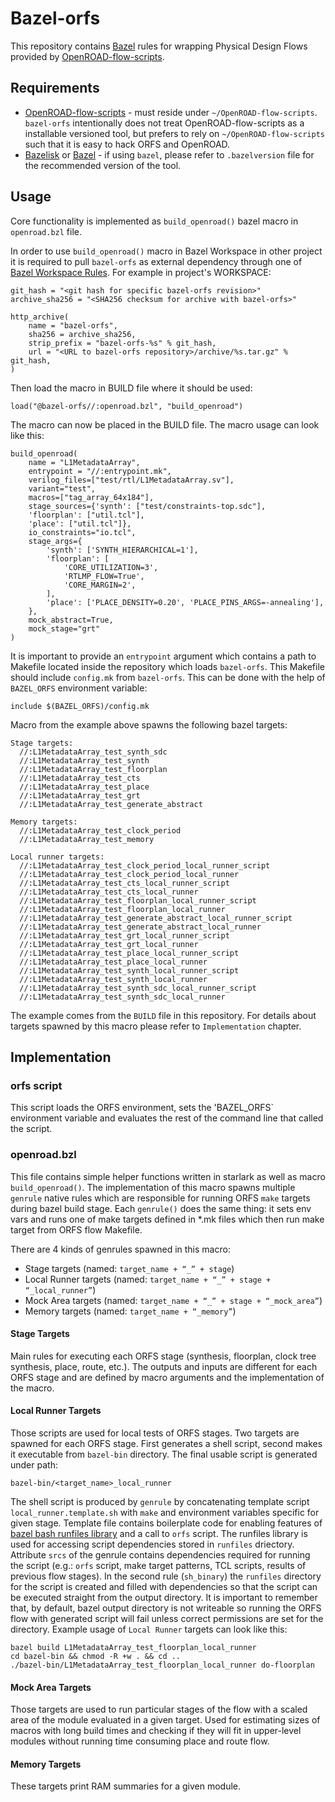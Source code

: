 # Bazel-orfs

This repository contains [Bazel](https://bazel.build/) rules for wrapping Physical Design Flows provided by [OpenROAD-flow-scripts](https://github.com/The-OpenROAD-Project/OpenROAD-flow-scripts).

## Requirements

* [OpenROAD-flow-scripts](https://github.com/The-OpenROAD-Project/OpenROAD-flow-scripts) - must reside under `~/OpenROAD-flow-scripts`. `bazel-orfs` intentionally does not treat OpenROAD-flow-scripts as a installable versioned tool, but prefers to rely on `~/OpenROAD-flow-scripts` such that it is easy to hack ORFS and OpenROAD.
* [Bazelisk](https://bazel.build/install/bazelisk) or [Bazel](https://bazel.build/install) - if using `bazel`, please refer to `.bazelversion` file for the recommended version of the tool.

## Usage

Core functionality is implemented as `build_openroad()` bazel macro in `openroad.bzl` file.

In order to use `build_openroad()` macro in Bazel Workspace in other project it is required to pull `bazel-orfs` as external dependency through one of [Bazel Workspace Rules](https://bazel.build/reference/be/workspace). For example in project's WORKSPACE:

```
git_hash = "<git hash for specific bazel-orfs revision>"
archive_sha256 = "<SHA256 checksum for archive with bazel-orfs>"

http_archive(
    name = "bazel-orfs",
    sha256 = archive_sha256,
    strip_prefix = "bazel-orfs-%s" % git_hash,
    url = "<URL to bazel-orfs repository>/archive/%s.tar.gz" % git_hash,
)
```

Then load the macro in BUILD file where it should be used:

```
load("@bazel-orfs//:openroad.bzl", "build_openroad")
```

The macro can now be placed in the BUILD file. The macro usage can look like this:

```
build_openroad(
    name = "L1MetadataArray",
    entrypoint = "//:entrypoint.mk",
    verilog_files=["test/rtl/L1MetadataArray.sv"],
    variant="test",
    macros=["tag_array_64x184"],
    stage_sources={'synth': ["test/constraints-top.sdc"],
    'floorplan': ["util.tcl"],
    'place': ["util.tcl"]},
    io_constraints="io.tcl",
    stage_args={
        'synth': ['SYNTH_HIERARCHICAL=1'],
        'floorplan': [
            'CORE_UTILIZATION=3',
            'RTLMP_FLOW=True',
            'CORE_MARGIN=2',
        ],
        'place': ['PLACE_DENSITY=0.20', 'PLACE_PINS_ARGS=-annealing'],
    },
    mock_abstract=True,
    mock_stage="grt"
)
```

It is important to provide an `entrypoint` argument which contains a path to Makefile located inside the repository which loads `bazel-orfs`. This Makefile should include `config.mk` from `bazel-orfs`. This can be done with the help of `BAZEL_ORFS` environment variable:

```
include $(BAZEL_ORFS)/config.mk
```

Macro from the example above spawns the following bazel targets:

```
Stage targets:
  //:L1MetadataArray_test_synth_sdc
  //:L1MetadataArray_test_synth
  //:L1MetadataArray_test_floorplan
  //:L1MetadataArray_test_cts
  //:L1MetadataArray_test_place
  //:L1MetadataArray_test_grt
  //:L1MetadataArray_test_generate_abstract

Memory targets:
  //:L1MetadataArray_test_clock_period
  //:L1MetadataArray_test_memory

Local runner targets:
  //:L1MetadataArray_test_clock_period_local_runner_script
  //:L1MetadataArray_test_clock_period_local_runner
  //:L1MetadataArray_test_cts_local_runner_script
  //:L1MetadataArray_test_cts_local_runner
  //:L1MetadataArray_test_floorplan_local_runner_script
  //:L1MetadataArray_test_floorplan_local_runner
  //:L1MetadataArray_test_generate_abstract_local_runner_script
  //:L1MetadataArray_test_generate_abstract_local_runner
  //:L1MetadataArray_test_grt_local_runner_script
  //:L1MetadataArray_test_grt_local_runner
  //:L1MetadataArray_test_place_local_runner_script
  //:L1MetadataArray_test_place_local_runner
  //:L1MetadataArray_test_synth_local_runner_script
  //:L1MetadataArray_test_synth_local_runner
  //:L1MetadataArray_test_synth_sdc_local_runner_script
  //:L1MetadataArray_test_synth_sdc_local_runner
```

The example comes from the `BUILD` file in this repository. For details about targets spawned by this macro please refer to `Implementation` chapter.

## Implementation

### orfs script

This script loads the ORFS environment, sets the 'BAZEL_ORFS` environment variable and evaluates the rest of the command line that called the script.

### openroad.bzl

This file contains simple helper functions written in starlark as well as macro `build_openroad()`. The implementation of this macro spawns multiple `genrule` native rules which are responsible for running ORFS `make` targets during bazel build stage. Each `genrule()` does the same
thing: it sets env vars and runs one of make targets defined in *.mk files which then run make target from ORFS flow Makefile.

There are 4 kinds of genrules spawned in this macro:

* Stage targets (named: `target_name + “_” + stage`)
* Local Runner targets (named: `target_name + “_” + stage + “_local_runner”`)
* Mock Area targets (named: `target_name + “_” + stage + “_mock_area”`)
* Memory targets (named: `target_name + “_memory”`)

#### Stage Targets

Main rules for executing each ORFS stage (synthesis, floorplan, clock tree synthesis, place, route, etc.). The outputs and inputs are different for each ORFS stage and are defined by macro arguments and the implementation of the macro.

#### Local Runner Targets

Those scripts are used for local tests of ORFS stages.
Two targets are spawned for each ORFS stage. First generates a shell script, second makes it executable from `bazel-bin` directory. The final usable script is generated under path:

```
bazel-bin/<target_name>_local_runner
```

The shell script is produced by `genrule` by concatenating template script `local_runner.template.sh` with `make` and environment variables specific for given stage. Template file contains boilerplate code for enabling features of [bazel bash runfiles library](https://github.com/bazelbuild/bazel/blob/master/tools/bash/runfiles/runfiles.bash) and a call to `orfs` script. The runfiles library is used for accessing script dependencies stored in `runfiles` driectory. Attribute `srcs` of the genrule contains dependencies required for running the script (e.g.: `orfs` script, make target patterns, TCL scripts, results of previous flow stages).
In the second rule (`sh_binary`) the `runfiles` directory for the script is created and filled with dependencies so that the script can be executed straight from the output directory. It is important to remember that, by default, bazel output directory is not writeable so running the ORFS flow with generated script will fail unless correct permissions are set for the directory. Example usage of `Local Runner` targets can look like this:

```
bazel build L1MetadataArray_test_floorplan_local_runner
cd bazel-bin && chmod -R +w . && cd ..
./bazel-bin/L1MetadataArray_test_floorplan_local_runner do-floorplan
```

#### Mock Area Targets

Those targets are used to run particular stages of the flow with a scaled area of the module evaluated in a given target. Used for estimating sizes of macros with long build times and checking if they will fit in upper-level modules without running time consuming place and route flow.

#### Memory Targets

These targets print RAM summaries for a given module.
